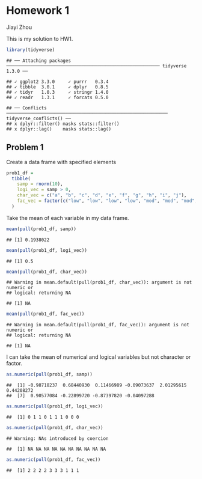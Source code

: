Homework 1
================
Jiayi Zhou

This is my solution to HW1.

``` r
library(tidyverse)
```

    ## ── Attaching packages ───────────────────────────────────────────────────────── tidyverse 1.3.0 ──

    ## ✓ ggplot2 3.3.0     ✓ purrr   0.3.4
    ## ✓ tibble  3.0.1     ✓ dplyr   0.8.5
    ## ✓ tidyr   1.0.3     ✓ stringr 1.4.0
    ## ✓ readr   1.3.1     ✓ forcats 0.5.0

    ## ── Conflicts ──────────────────────────────────────────────────────────── tidyverse_conflicts() ──
    ## x dplyr::filter() masks stats::filter()
    ## x dplyr::lag()    masks stats::lag()

## Problem 1

Create a data frame with specified elements

``` r
prob1_df = 
  tibble(
    samp = rnorm(10),
    logi_vec = samp > 0,
    char_vec = c("a", "b", "c", "d", "e", "f", "g", "h", "i", "j"),
    fac_vec = factor(c("low", "low", "low", "low", "mod", "mod", "mod", "high", "high", "high"))
  )
```

Take the mean of each variable in my data frame.

``` r
mean(pull(prob1_df, samp))
```

    ## [1] 0.1938022

``` r
mean(pull(prob1_df, logi_vec))
```

    ## [1] 0.5

``` r
mean(pull(prob1_df, char_vec))
```

    ## Warning in mean.default(pull(prob1_df, char_vec)): argument is not numeric or
    ## logical: returning NA

    ## [1] NA

``` r
mean(pull(prob1_df, fac_vec))
```

    ## Warning in mean.default(pull(prob1_df, fac_vec)): argument is not numeric or
    ## logical: returning NA

    ## [1] NA

I can take the mean of numerical and logical variables but not character
or factor.

``` r
as.numeric(pull(prob1_df, samp))
```

    ##  [1] -0.98718237  0.68440930  0.11466989 -0.09073637  2.01295615  0.44208272
    ##  [7]  0.90577084 -0.22899720 -0.87397820 -0.04097288

``` r
as.numeric(pull(prob1_df, logi_vec))
```

    ##  [1] 0 1 1 0 1 1 1 0 0 0

``` r
as.numeric(pull(prob1_df, char_vec))
```

    ## Warning: NAs introduced by coercion

    ##  [1] NA NA NA NA NA NA NA NA NA NA

``` r
as.numeric(pull(prob1_df, fac_vec))
```

    ##  [1] 2 2 2 2 3 3 3 1 1 1
